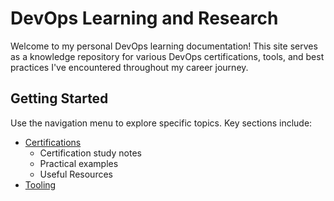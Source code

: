 # DevOps Learning and Research

Welcome to my personal DevOps learning documentation! This site serves as a knowledge repository for various DevOps certifications, tools, and best practices I've encountered throughout my career journey.

## Getting Started

Use the navigation menu to explore specific topics. Key sections include:

- [Certifications](/docs/certifications/)
  - Certification study notes
  - Practical examples
  - Useful Resources
- [Tooling](/docs/tooling/)
